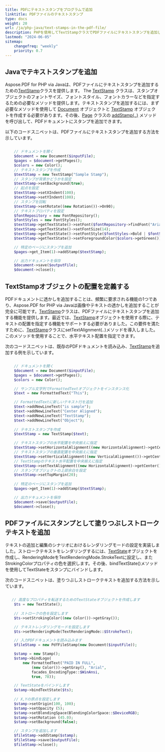 ```yaml
---
title: PDFにテキストスタンプをプログラムで追加
linktitle: PDFファイルのテキストスタンプ
type: docs
weight: 20
url: /ja/php-java/text-stamps-in-the-pdf-file/
description: PHPを使用してTextStampクラスでPDFファイルにテキストスタンプを追加します。
lastmod: "2024-06-05"
sitemap:
    changefreq: "weekly"
    priority: 0.7
---
```


## Javaでテキストスタンプを追加

Aspose.PDF for PHP via Javaは、PDFファイルにテキストスタンプを追加するための[TextStamp](https://reference.aspose.com/pdf/java/com.aspose.pdf/TextStamp)クラスを提供します。
 The [TextStamp](https://reference.aspose.com/pdf/java/com.aspose.pdf/TextStamp) クラスは、スタンプオブジェクトのフォントサイズ、フォントスタイル、フォントカラーなどを指定するための必要なメソッドを提供します。テキストスタンプを追加するには、まず必要なメソッドを使用して [Document](https://reference.aspose.com/pdf/java/com.aspose.pdf/Document) オブジェクトと [TextStamp](https://reference.aspose.com/pdf/java/com.aspose.pdf/TextStamp) オブジェクトを作成する必要があります。その後、[Page](https://reference.aspose.com/pdf/java/com.aspose.pdf/Page) クラスの [addStamp(..)](https://reference.aspose.com/pdf/java/com.aspose.pdf/Page#addStamp-com.aspose.pdf.Stamp-) メソッドを呼び出して、PDFドキュメントにスタンプを追加できます。

以下のコードスニペットは、PDFファイルにテキストスタンプを追加する方法を示しています。

```php

    // ドキュメントを開く
    $document = new Document($inputFile);
    $pages = $document->getPages();
    $colors = new Color();
    // テキストスタンプを作成
    $textStamp = new TextStamp("Sample Stamp");
    // スタンプが背景かどうかを設定
    $textStamp->setBackground(true);
    // 起点を設定
    $textStamp->setXIndent(100);
    $textStamp->setYIndent(100);
    // スタンプを回転
    $textStamp->setRotate((new Rotation())->On90);
    // テキストプロパティを設定
    $fontRepository = new FontRepository();
    $fontStyles = new FontStyles();
    $textStamp->getTextState()->setFont($fontRepository->findFont("Arial"));
    $textStamp->getTextState()->setFontSize(14);
    $textStamp->getTextState()->setFontStyle($fontStyles->Bold | $fontStyles->Italic);
    $textStamp->getTextState()->setForegroundColor($colors->getGreen());

    // 特定のページにスタンプを追加
    $pages->get_Item(1)->addStamp($textStamp);

    // 出力ドキュメントを保存
    $document->save($outputFile);
    $document->close();
```

## TextStampオブジェクトの配置を定義する

PDFドキュメントに透かしを追加することは、頻繁に要求される機能の1つであり、Aspose.PDF for PHP via Javaは画像やテキストの透かしを追加することが完全に可能です。[TextStamp](https://reference.aspose.com/pdf/java/com.aspose.pdf/TextStamp)クラスは、PDFファイルにテキストスタンプを追加する機能を提供します。最近では、[TextStamp](https://reference.aspose.com/pdf/java/com.aspose.pdf/TextStamp)オブジェクトを使用する際に、テキストの配置を指定する機能をサポートする必要がありました。この要件を満たすために、[TextStamp](https://reference.aspose.com/pdf/java/com.aspose.pdf/TextStamp)クラスにsetTextAlignment(..)メソッドを導入しました。このメソッドを使用することで、水平テキスト配置を指定できます。

次のコードスニペットは、既存のPDFドキュメントを読み込み、[TextStamp](https://reference.aspose.com/pdf/java/com.aspose.pdf/TextStamp)を追加する例を示しています。

```php

    // ドキュメントを開く
    $document = new Document($inputFile);        
    $pages = $document->getPages();
    $colors = new Color();

    // サンプル文字列でFormattedTextオブジェクトをインスタンス化
    $text = new FormattedText("This");

    // FormattedTextに新しいテキスト行を追加
    $text->addNewLineText("is sample");
    $text->addNewLineText("Center Aligned");
    $text->addNewLineText("TextStamp");
    $text->addNewLineText("Object");
    
    // テキストスタンプを作成
    $textStamp = new TextStamp($text);

    // テキストスタンプの水平配置を中央揃えに指定
    $textStamp->setHorizontalAlignment((new HorizontalAlignment)->getCenter());
    // テキストスタンプの垂直配置を中央揃えに指定
    $textStamp->setVerticalAlignment((new VerticalAlignment())->getCenter);
    // TextStampのテキスト水平配置を中央揃えに指定
    $textStamp->setTextAlignment((new HorizontalAlignment)->getCenter());
    // スタンプオブジェクトの上部余白を設定
    $textStamp->setTopMargin(20);
    
    // 特定のページにスタンプを追加
    $pages->get_Item(1)->addStamp($textStamp);

    // 出力ドキュメントを保存
    $document->save($outputFile);
    $document->close();  
```


## PDFファイルにスタンプとして塗りつぶしストロークテキストを追加

テキストの追加と編集のシナリオにおけるレンダリングモードの設定を実装しました。ストロークテキストをレンダリングするには、[TextState](https://reference.aspose.com/pdf/java/com.aspose.pdf/TextState)オブジェクトを作成し、RenderingModeをTextRenderingMode.StrokeTextに設定し、またStrokingColorプロパティの色を選択します。その後、bindTextState()メソッドを使用してTextStateをスタンプにバインドします。

次のコードスニペットは、塗りつぶしストロークテキストを追加する方法を示しています。

```php

   // 高度なプロパティを転送するためのTextStateオブジェクトを作成します
    $ts = new TextState();
        
    // ストロークの色を設定します
    $ts->setStrokingColor((new Color())->getGray());

    // テキストレンダリングモードを設定します
    $ts->setRenderingMode(TextRenderingMode::$StrokeText);

    // 入力PDFドキュメントを読み込みます
    $fileStamp = new PdfFileStamp(new Document($inputFile));

    $stamp = new Stamp();
    $stamp->bindLogo(
        new FormattedText("PAID IN FULL",
            (new Color())->getGray(), "Arial",
            facades_EncodingType::$WinAnsi,
            true, 78));

    // TextStateをバインドします
    $stamp->bindTextState($ts);
    
    // X,Yの原点を設定します
    $stamp->setOrigin(100, 100);
    $stamp->setOpacity (5);
    $stamp->setBlendingSpace(BlendingColorSpace::$DeviceRGB);
    $stamp->setRotation (45.0);
    $stamp->setBackground(false);

    // スタンプを追加します
    $fileStamp->addStamp($stamp);
    $fileStamp->save($outputFile);
    $fileStamp->close();
```